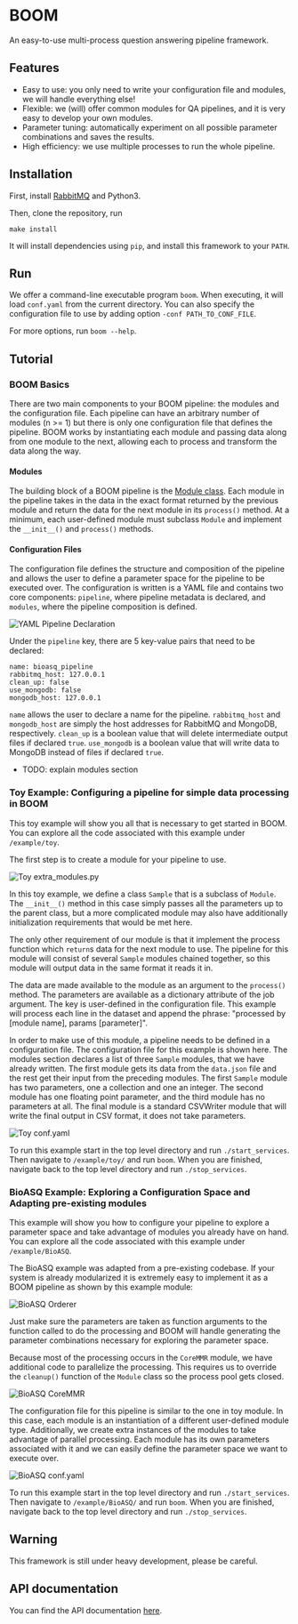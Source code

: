 # BOOM
An easy-to-use multi-process question answering pipeline framework.

## Features
- Easy to use: you only need to write your configuration file and modules, we will handle everything else!
- Flexible: we (will) offer common modules for QA pipelines, and it is very easy to develop your own modules.
- Parameter tuning: automatically experiment on all possible parameter combinations and saves the results.
- High efficiency: we use multiple processes to run the whole pipeline.

## Installation
First, install [RabbitMQ](https://www.rabbitmq.com/download.html) and Python3.

Then, clone the repository, run

	make install

It will install dependencies using `pip`, and install this framework to your `PATH`.

## Run
We offer a command-line executable program `boom`.
When executing, it will load `conf.yaml` from the current directory.
You can also specify the configuration file to use by adding option `-conf PATH_TO_CONF_FILE`.

For more options, run `boom --help`.

## Tutorial

### BOOM Basics
There are two main components to your BOOM pipeline: the modules and the configuration file. Each pipeline can have an arbitrary number of modules (n >= 1) but there is only one configuration file that defines the pipeline. BOOM works by instantiating each module and passing data along from one module to the next, allowing each to process and transform the data along the way.

#### Modules
The building block of a BOOM pipeline is the [Module class](https://bioasq.boyue.li/classsrc_1_1modules_1_1module_1_1_module.html). Each module in the pipeline takes in the data in the exact format returned by the previous module and return the data for the next module in its `process()` method. At a minimum, each user-defined module must subclass `Module` and implement the `__init__()` and `process()` methods.

#### Configuration Files
The configuration file defines the structure and composition of the pipeline and allows the user to define a parameter space for the pipeline to be executed over. The configuration is written is a YAML file and contains two core components: `pipeline`, where pipeline metadata is declared, and `modules`, where the pipeline composition is defined.

![YAML Pipeline Declaration](/images/toy_yaml_pipeline.png)

Under the `pipeline` key, there are 5 key-value pairs that need to be declared:

    name: bioasq_pipeline
    rabbitmq_host: 127.0.0.1
    clean_up: false
    use_mongodb: false
    mongodb_host: 127.0.0.1

`name` allows the user to declare a name for the pipeline. `rabbitmq_host` and `mongodb_host` are simply the host addresses for RabbitMQ and MongoDB, respectively. `clean_up` is a boolean value that will delete intermediate output files if declared `true`. `use_mongodb` is a boolean value that will write data to MongoDB instead of files if declared `true`.

- TODO: explain modules section

### Toy Example: Configuring a pipeline for simple data processing in BOOM
This toy example will show you all that is necessary to get started in BOOM. You can explore all the code associated with this example under `/example/toy`.

The first step is to create a module for your pipeline to use.

![Toy extra_modules.py](/images/toy_extra_modules.png)

In this toy example, we define a class `Sample` that is a subclass of `Module`. The `__init__()` method in this case simply passes all the parameters up to the parent class, but a more complicated module may also have additionally initialization requirements that would be met here.

The only other requirement of our module is that it implement the process function which `return`s data for the next module to use. The pipeline for this module will consist of several `Sample` modules chained together, so this module will output data in the same format it reads it in.

The data are made available to the module as an argument to the `process()` method. The parameters are available as a dictionary attribute of the job argument. The key is user-defined in the configuration file. This example will process each line in the dataset and append the phrase: "processed by [module name], params [parameter]".

In order to make use of this module, a pipeline needs to be defined in a configuration file. The configuration file for this example is shown here. The modules section declares a list of three `Sample` modules, that we have already written. The first module gets its data from the `data.json` file and the rest get their input from the preceding modules. The first `Sample` module has two parameters, one a collection and one an integer. The second module has one floating point parameter, and the third module has no parameters at all. The final module is a standard CSVWriter module that will write the final output in CSV format, it does not take parameters.

![Toy conf.yaml](/images/toy_conf.png)

To run this example start in the top level directory and run `./start_services`. Then navigate to `/example/toy/` and run `boom`. When you are finished, navigate back to the top level directory and run `./stop_services`.

### BioASQ Example: Exploring a Configuration Space and Adapting pre-existing modules
This example will show you how to configure your pipeline to explore a parameter space and take advantage of modules you already have on hand. You can explore all the code associated with this example under `/example/BioASQ`.

The BioASQ example was adapted from a pre-existing codebase. If your system is already modularized it is extremely easy to implement it as a BOOM pipeline as shown by this example module:

![BioASQ Orderer](/images/orderer.png)

Just make sure the parameters are taken as function arguments to the function called to do the processing and BOOM will handle generating the parameter combinations necessary for exploring the parameter space.

Because most of the processing occurs in the `CoreMMR` module, we have additional code to parallelize the processing. This requires us to override the `cleanup()` function of the `Module` class so the process pool gets closed.

![BioASQ CoreMMR](/images/coremmr.png)

The configuration file for this pipeline is similar to the one in toy module. In this case, each module is an instantiation of a different user-defined module type. Additionally, we create extra instances of the modules to take advantage of parallel processing. Each module has its own parameters associated with it and we can easily define the parameter space we want to execute over.

![BioASQ conf.yaml](/images/bioasq_conf.png)

To run this example start in the top level directory and run `./start_services`. Then navigate to `/example/BioASQ/` and run `boom`. When you are finished, navigate back to the top level directory and run `./stop_services`.

## Warning
This framework is still under heavy development,
please be careful.

## API documentation
You can find the API documentation [here](https://bioasq.boyue.li).

